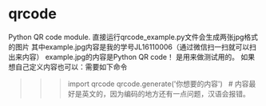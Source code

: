 # qrcode
Python QR code module.
直接运行qrcode_example.py文件会生成两张jpg格式的图片
其中example.jpg内容是我的学号JL16110006（通过微信扫一扫就可以扫出来内容）
example.jpg的内容是Python QR code！ 是用来做测试用的。
如果想自己定义内容也可以：需要如下命令
>>> import qrcode
>>> qrcode.generate('你想要的内容')    # 内容最好是英文的，因为编码的地方还有一点问题，汉语会报错。
